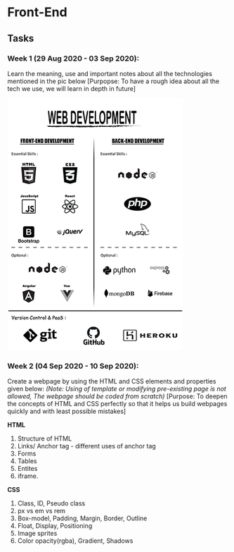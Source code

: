 # Front-End

## Tasks

### Week 1 (29 Aug 2020 - 03 Sep 2020):

Learn the meaning, use and important notes about all the technologies mentioned in the pic below [Purpopse: To have a rough idea about all the tech we use, we will learn in depth in future] 

![task week 1](./web_development.png)


### Week 2 (04 Sep 2020 - 10 Sep 2020):

Create a webpage by using the HTML and CSS elements and properties given below: *(Note: Using of template or modifying pre-existing page is not allowed, The webpage should be coded from scratch)*   [Purpose: To deepen the concepts of HTML and CSS perfectly so that it helps us build webpages quickly and with least possible mistakes]

**HTML** 
1. Structure of HTML
2. Links/ Anchor tag - different uses of anchor tag
3. Forms
4. Tables
5. Entites
6. iframe.

**CSS**
1. Class, ID, Pseudo class
2. px vs em vs rem
3. Box-model, Padding, Margin, Border, Outline
4. Float, Display, Positioning
5. Image sprites
6. Color opacity(rgba), Gradient, Shadows


